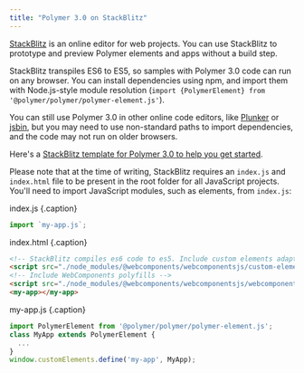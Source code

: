 ```yaml
---
title: "Polymer 3.0 on StackBlitz"
---
```


<!-- toc -->

[StackBlitz](https://stackblitz.com) is an online editor for web projects. You can use StackBlitz to prototype and preview Polymer elements and apps without a build step.

StackBlitz transpiles ES6 to ES5, so samples with Polymer 3.0 code can run on any browser. You can install dependencies using npm, and import them with Node.js-style module resolution (`import {PolymerElement} from '@polymer/polymer/polymer-element.js'`). 

You can still use Polymer 3.0 in other online code editors, like [Plunker](https://plnkr.co/) or [jsbin](https://jsbin.com/), but you may need to use non-standard paths to import dependencies, and the code may not run on older browsers. 

Here's a [StackBlitz template for Polymer 3.0 to help you get started](https://stackblitz.com/edit/start-polymer3?file=start-polymer3.js). 

Please note that at the time of writing, StackBlitz requires an `index.js` and `index.html` file to be present in the root folder for all JavaScript projects. You'll need to import JavaScript modules, such as elements, from `index.js`:

index.js {.caption}

```js
import `my-app.js`;
```

index.html {.caption}

```html
<!-- StackBlitz compiles es6 code to es5. Include custom elements adapter to make code work in es6-native browsers -->
<script src="./node_modules/@webcomponents/webcomponentsjs/custom-elements-es5-adapter.js"></script>
<!-- Include WebComponents polyfills -->
<script src="./node_modules/@webcomponents/webcomponentsjs/webcomponents-loader.js"></script>
<my-app></my-app>
```

my-app.js {.caption}

```js
import PolymerElement from '@polymer/polymer/polymer-element.js';
class MyApp extends PolymerElement {
  ...
}
window.customElements.define('my-app', MyApp);
```
